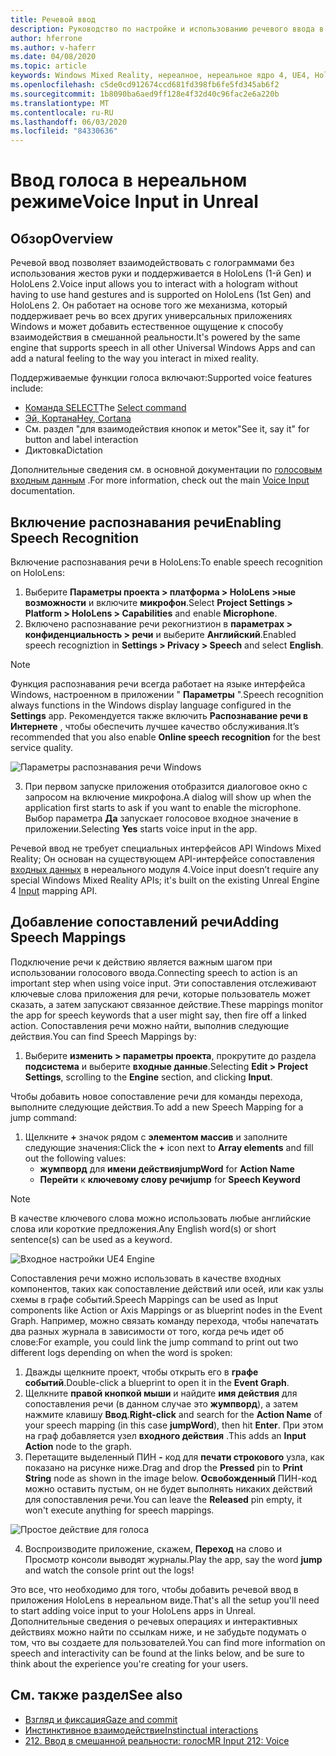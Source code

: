 ```yaml
---
title: Речевой ввод
description: Руководство по настройке и использованию речевого ввода в HoloLens 2 и нереальном подсистеме
author: hferrone
ms.author: v-haferr
ms.date: 04/08/2020
ms.topic: article
keywords: Windows Mixed Reality, нереалное, нереальное ядро 4, UE4, HoloLens 2, голосовая передача, голосовая передача, распознавание речи, Смешанная реальность, разработка, функции, документация, руководства, голограммы, Разработка игр
ms.openlocfilehash: c5de0cd912674ccd681fd398fb6fe5fd345ab6f2
ms.sourcegitcommit: 1b8090ba6aed9ff128e4f32d40c96fac2e6a220b
ms.translationtype: MT
ms.contentlocale: ru-RU
ms.lasthandoff: 06/03/2020
ms.locfileid: "84330636"
---
```

# <a name="voice-input-in-unreal"></a><span data-ttu-id="f01e0-104">Ввод голоса в нереальном режиме</span><span class="sxs-lookup"><span data-stu-id="f01e0-104">Voice Input in Unreal</span></span>

## <a name="overview"></a><span data-ttu-id="f01e0-105">Обзор</span><span class="sxs-lookup"><span data-stu-id="f01e0-105">Overview</span></span>
<span data-ttu-id="f01e0-106">Речевой ввод позволяет взаимодействовать с голограммами без использования жестов руки и поддерживается в HoloLens (1-й Gen) и HoloLens 2.</span><span class="sxs-lookup"><span data-stu-id="f01e0-106">Voice input allows you to interact with a hologram without having to use hand gestures and is supported on HoloLens (1st Gen) and HoloLens 2.</span></span> <span data-ttu-id="f01e0-107">Он работает на основе того же механизма, который поддерживает речь во всех других универсальных приложениях Windows и может добавить естественное ощущение к способу взаимодействия в смешанной реальности.</span><span class="sxs-lookup"><span data-stu-id="f01e0-107">It's powered by the same engine that supports speech in all other Universal Windows Apps and can add a natural feeling to the way you interact in mixed reality.</span></span> 

<span data-ttu-id="f01e0-108">Поддерживаемые функции голоса включают:</span><span class="sxs-lookup"><span data-stu-id="f01e0-108">Supported voice features include:</span></span>
- <span data-ttu-id="f01e0-109">[Команда SELECT](https://docs.microsoft.com/windows/mixed-reality/voice-input#the-select-command)</span><span class="sxs-lookup"><span data-stu-id="f01e0-109">The [Select command](https://docs.microsoft.com/windows/mixed-reality/voice-input#the-select-command)</span></span>
- [<span data-ttu-id="f01e0-110">Эй, Кортана</span><span class="sxs-lookup"><span data-stu-id="f01e0-110">Hey, Cortana</span></span>](https://docs.microsoft.com/windows/mixed-reality/voice-input#hey-cortana)
- <span data-ttu-id="f01e0-111">См. раздел "для взаимодействия кнопок и меток</span><span class="sxs-lookup"><span data-stu-id="f01e0-111">"See it, say it" for button and label interaction</span></span>
- <span data-ttu-id="f01e0-112">Диктовка</span><span class="sxs-lookup"><span data-stu-id="f01e0-112">Dictation</span></span>

<span data-ttu-id="f01e0-113">Дополнительные сведения см. в основной документации по [голосовым входным данным](voice-input.md) .</span><span class="sxs-lookup"><span data-stu-id="f01e0-113">For more information, check out the main [Voice Input](voice-input.md) documentation.</span></span>

## <a name="enabling-speech-recognition"></a><span data-ttu-id="f01e0-114">Включение распознавания речи</span><span class="sxs-lookup"><span data-stu-id="f01e0-114">Enabling Speech Recognition</span></span>

<span data-ttu-id="f01e0-115">Включение распознавания речи в HoloLens:</span><span class="sxs-lookup"><span data-stu-id="f01e0-115">To enable speech recognition on HoloLens:</span></span>
1. <span data-ttu-id="f01e0-116">Выберите **Параметры проекта > платформа > HoloLens >ные возможности** и включите **микрофон**.</span><span class="sxs-lookup"><span data-stu-id="f01e0-116">Select **Project Settings > Platform > HoloLens > Capabilities** and enable **Microphone**.</span></span> 
2. <span data-ttu-id="f01e0-117">Включено распознавание речи рекогнизтион в **параметрах > конфиденциальность > речи** и выберите **Английский**.</span><span class="sxs-lookup"><span data-stu-id="f01e0-117">Enabled speech recogniztion in **Settings > Privacy > Speech** and select **English**.</span></span>

> [!NOTE]
> <span data-ttu-id="f01e0-118">Функция распознавания речи всегда работает на языке интерфейса Windows, настроенном в приложении " **Параметры** ".</span><span class="sxs-lookup"><span data-stu-id="f01e0-118">Speech recognition always functions in the Windows display language configured in the **Settings** app.</span></span> <span data-ttu-id="f01e0-119">Рекомендуется также включить **Распознавание речи в Интернете** , чтобы обеспечить лучшее качество обслуживания.</span><span class="sxs-lookup"><span data-stu-id="f01e0-119">It’s recommended that you also enable **Online speech recognition** for the best service quality.</span></span>

![Параметры распознавания речи Windows](images/unreal/speech-recognition-settings.png)

3. <span data-ttu-id="f01e0-121">При первом запуске приложения отобразится диалоговое окно с запросом на включение микрофона.</span><span class="sxs-lookup"><span data-stu-id="f01e0-121">A dialog will show up when the application first starts to ask if you want to enable the microphone.</span></span> <span data-ttu-id="f01e0-122">Выбор параметра **Да** запускает голосовое входное значение в приложении.</span><span class="sxs-lookup"><span data-stu-id="f01e0-122">Selecting **Yes** starts voice input in the app.</span></span>

<span data-ttu-id="f01e0-123">Речевой ввод не требует специальных интерфейсов API Windows Mixed Reality; Он основан на существующем API-интерфейсе сопоставления [входных данных](https://docs.unrealengine.com/Gameplay/Input/index.html) в нереального модуля 4.</span><span class="sxs-lookup"><span data-stu-id="f01e0-123">Voice input doesn’t require any special Windows Mixed Reality APIs; it's built on the existing Unreal Engine 4 [Input](https://docs.unrealengine.com/Gameplay/Input/index.html) mapping API.</span></span> 

## <a name="adding-speech-mappings"></a><span data-ttu-id="f01e0-124">Добавление сопоставлений речи</span><span class="sxs-lookup"><span data-stu-id="f01e0-124">Adding Speech Mappings</span></span>
<span data-ttu-id="f01e0-125">Подключение речи к действию является важным шагом при использовании голосового ввода.</span><span class="sxs-lookup"><span data-stu-id="f01e0-125">Connecting speech to action is an important step when using voice input.</span></span> <span data-ttu-id="f01e0-126">Эти сопоставления отслеживают ключевые слова приложения для речи, которые пользователь может сказать, а затем запускают связанное действие.</span><span class="sxs-lookup"><span data-stu-id="f01e0-126">These mappings monitor the app for speech keywords that a user might say, then fire off a linked action.</span></span> <span data-ttu-id="f01e0-127">Сопоставления речи можно найти, выполнив следующие действия.</span><span class="sxs-lookup"><span data-stu-id="f01e0-127">You can find Speech Mappings by:</span></span>
1. <span data-ttu-id="f01e0-128">Выберите **изменить > параметры проекта**, прокрутите до раздела **подсистема** и выберите **входные данные**.</span><span class="sxs-lookup"><span data-stu-id="f01e0-128">Selecting **Edit > Project Settings**, scrolling to the **Engine** section, and clicking **Input**.</span></span>

<span data-ttu-id="f01e0-129">Чтобы добавить новое сопоставление речи для команды перехода, выполните следующие действия.</span><span class="sxs-lookup"><span data-stu-id="f01e0-129">To add a new Speech Mapping for a jump command:</span></span>
1. <span data-ttu-id="f01e0-130">Щелкните **+** значок рядом с **элементом массив** и заполните следующие значения:</span><span class="sxs-lookup"><span data-stu-id="f01e0-130">Click the **+** icon next to **Array elements** and fill out the following values:</span></span>
    * <span data-ttu-id="f01e0-131">**жумпворд** для **имени действия**</span><span class="sxs-lookup"><span data-stu-id="f01e0-131">**jumpWord** for **Action Name**</span></span>
    * <span data-ttu-id="f01e0-132">**Перейти** к **ключевому слову речи**</span><span class="sxs-lookup"><span data-stu-id="f01e0-132">**jump** for **Speech Keyword**</span></span>

> [!NOTE]
> <span data-ttu-id="f01e0-133">В качестве ключевого слова можно использовать любые английские слова или короткие предложения.</span><span class="sxs-lookup"><span data-stu-id="f01e0-133">Any English word(s) or short sentence(s) can be used as a keyword.</span></span> 

![Входное настройки UE4 Engine](images/unreal/engine-input.png)

<span data-ttu-id="f01e0-135">Сопоставления речи можно использовать в качестве входных компонентов, таких как сопоставление действий или осей, или как узлы схемы в графе событий.</span><span class="sxs-lookup"><span data-stu-id="f01e0-135">Speech Mappings can be used as Input components like Action or Axis Mappings or as blueprint nodes in the Event Graph.</span></span> <span data-ttu-id="f01e0-136">Например, можно связать команду перехода, чтобы напечатать два разных журнала в зависимости от того, когда речь идет об слове:</span><span class="sxs-lookup"><span data-stu-id="f01e0-136">For example, you could link the jump command to print out two different logs depending on when the word is spoken:</span></span>

1. <span data-ttu-id="f01e0-137">Дважды щелкните проект, чтобы открыть его в **графе событий**.</span><span class="sxs-lookup"><span data-stu-id="f01e0-137">Double-click a blueprint to open it in the **Event Graph**.</span></span>
2. <span data-ttu-id="f01e0-138">Щелкните **правой кнопкой мыши** и найдите **имя действия** для сопоставления речи (в данном случае это **жумпворд**), а затем нажмите клавишу **Ввод**.</span><span class="sxs-lookup"><span data-stu-id="f01e0-138">**Right-click** and search for the **Action Name** of your speech mapping (in this case **jumpWord**), then hit **Enter**.</span></span> <span data-ttu-id="f01e0-139">При этом на граф добавляется узел **входного действия** .</span><span class="sxs-lookup"><span data-stu-id="f01e0-139">This adds an **Input Action** node to the graph.</span></span>
3. <span data-ttu-id="f01e0-140">Перетащите выделенный ПИН **-** код для **печати строкового** узла, как показано на рисунке ниже.</span><span class="sxs-lookup"><span data-stu-id="f01e0-140">Drag and drop the **Pressed** pin to **Print String** node as shown in the image below.</span></span> <span data-ttu-id="f01e0-141">**Освобожденный** ПИН-код можно оставить пустым, он не будет выполнять никаких действий для сопоставления речи.</span><span class="sxs-lookup"><span data-stu-id="f01e0-141">You can leave the **Released** pin empty, it won't execute anything for speech mappings.</span></span>
 
![Простое действие для голоса](images/unreal/voice-input-img-03.png)

4. <span data-ttu-id="f01e0-143">Воспроизводите приложение, скажем, **Переход** на слово и Просмотр консоли выводят журналы.</span><span class="sxs-lookup"><span data-stu-id="f01e0-143">Play the app, say the word **jump** and watch the console print out the logs!</span></span>

<span data-ttu-id="f01e0-144">Это все, что необходимо для того, чтобы добавить речевой ввод в приложения HoloLens в нереальном виде.</span><span class="sxs-lookup"><span data-stu-id="f01e0-144">That's all the setup you'll need to start adding voice input to your HoloLens apps in Unreal.</span></span> <span data-ttu-id="f01e0-145">Дополнительные сведения о речевых операциях и интерактивных действиях можно найти по ссылкам ниже, и не забудьте подумать о том, что вы создаете для пользователей.</span><span class="sxs-lookup"><span data-stu-id="f01e0-145">You can find more information on speech and interactivity can be found at the links below, and be sure to think about the experience you're creating for your users.</span></span>

## <a name="see-also"></a><span data-ttu-id="f01e0-146">См. также раздел</span><span class="sxs-lookup"><span data-stu-id="f01e0-146">See also</span></span>
* [<span data-ttu-id="f01e0-147">Взгляд и фиксация</span><span class="sxs-lookup"><span data-stu-id="f01e0-147">Gaze and commit</span></span>](gaze-and-commit.md)
* [<span data-ttu-id="f01e0-148">Инстинктивное взаимодействие</span><span class="sxs-lookup"><span data-stu-id="f01e0-148">Instinctual interactions</span></span>](interaction-fundamentals.md)
* [<span data-ttu-id="f01e0-149">212. Ввод в смешанной реальности: голос</span><span class="sxs-lookup"><span data-stu-id="f01e0-149">MR Input 212: Voice</span></span>](holograms-212.md)
